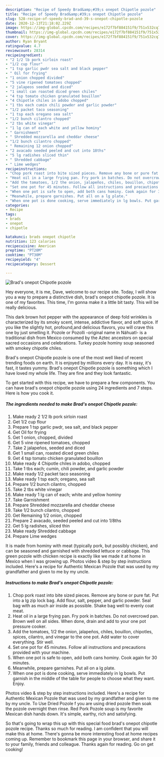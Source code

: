 ```yaml
---
description: "Recipe of Speedy Brad&amp;#39;s onepot Chipotle pozole"
title: "Recipe of Speedy Brad&amp;#39;s onepot Chipotle pozole"
slug: 528-recipe-of-speedy-brad-and-39-s-onepot-chipotle-pozole
date: 2020-12-13T21:18:02.229Z
image: https://img-global.cpcdn.com/recipes/e172f7bf884151f9/751x532cq70/brads-onepot-chipotle-pozole-recipe-main-photo.jpg
thumbnail: https://img-global.cpcdn.com/recipes/e172f7bf884151f9/751x532cq70/brads-onepot-chipotle-pozole-recipe-main-photo.jpg
cover: https://img-global.cpcdn.com/recipes/e172f7bf884151f9/751x532cq70/brads-onepot-chipotle-pozole-recipe-main-photo.jpg
author: Ryan Bryant
ratingvalue: 4.7
reviewcount: 28314
recipeingredient:
- "2 1/2 lb pork sirloin roast"
- "1/2 cup flour"
- "1 tsp garlic pwdr sea salt and black pepper"
- " Oil for frying"
- "1 onion chopped divided"
- "5 vine ripened tomatoes chopped"
- "2 jalapeos seeded and diced"
- "1 small can roasted diced green chiles"
- "4 tsp tomato chicken granulated bouillon"
- "4 Chipotle chiles in adobo chopped"
- "1 tbs each cumin chili powder and garlic powder"
- "1/2 packet taco seasoning"
- "1 tsp each oregano sea salt"
- "1/2 bunch cilantro chopped"
- "2 tbs white vinegar"
- "1 lg can of each white and yellow hominy"
- " Garnishment"
- " Shredded mozzarella and cheddar cheese"
- "1/2 bunch cilantro chopped"
- " Remaining 12 onion chopped"
- "2 avacado seeded peeled and cut into 18ths"
- "5 lg radishes sliced thin"
- " Shredded cabbage"
- " Lime wedges"
recipeinstructions:
- "Chop pork roast into bite sized pieces. Remove any bone or pure fat. Put into a lg zip lock bag. Add flour, salt, pepper, and garlic powder. Seal bag with as much air inside as possible. Shake bag well to evenly coat meat."
- "Heat oil in a large frying pan. Fry pork in batches. Do not overcrowd pan. Brown well on all sides. When done, drain and add to your one pot pressure cooker."
- "Add the tomatoes, 1/2 the onion, jalapeños, chiles, bouillon, chipotles, spices, cilantro, and vinegar to the one pot. Add water to cover everything. Stir well."
- "Set one pot for 45 minutes. Follow all instructions and precautions provided with your machine."
- "When one pot is safe to open, add both cans hominy. Cook again for 30 minutes."
- "Meanwhile, prepare garnishes. Put all on a lg plate."
- "When one pot is done cooking, serve immediately in lg bowls. Put garnish in the middle of the table for people to choose what they want. Enjoy."
categories:
- Recipe
tags:
- brads
- onepot
- chipotle

katakunci: brads onepot chipotle 
nutrition: 123 calories
recipecuisine: American
preptime: "PT20M"
cooktime: "PT30M"
recipeyield: "4"
recipecategory: Dessert

---
```



![Brad&#39;s onepot Chipotle pozole](https://img-global.cpcdn.com/recipes/e172f7bf884151f9/751x532cq70/brads-onepot-chipotle-pozole-recipe-main-photo.jpg)

Hey everyone, it is me, Dave, welcome to our recipe site. Today, I will show you a way to prepare a distinctive dish, brad&#39;s onepot chipotle pozole. It is one of my favorites. This time, I'm gonna make it a little bit tasty. This will be really delicious.

This dark brown hot pepper with the appearance of deep fold wrinkles is characterized by its smoky scent, intense, addictive flavor, and soft spice. If you like the slightly hot, profound,and delicious flavors, you will crave this one by just smelling it. Pozole or Pozolli -original name in Náhuatl- is a traditional dish from Mexico consumed by the Aztec ancestors on special sacred occasions and celebrations. Turkey pozole hominy soup seasoned with smokey chipotle chiles.

Brad&#39;s onepot Chipotle pozole is one of the most well liked of recent trending foods on earth. It is enjoyed by millions every day. It is easy, it's fast, it tastes yummy. Brad&#39;s onepot Chipotle pozole is something which I have loved my whole life. They are fine and they look fantastic.


To get started with this recipe, we have to prepare a few components. You can have brad&#39;s onepot chipotle pozole using 24 ingredients and 7 steps. Here is how you cook it.

<!--inarticleads1-->

##### The ingredients needed to make Brad&#39;s onepot Chipotle pozole:

1. Make ready 2 1/2 lb pork sirloin roast
1. Get 1/2 cup flour
1. Prepare 1 tsp garlic pwdr, sea salt, and black pepper
1. Get  Oil for frying
1. Get 1 onion, chopped, divided
1. Get 5 vine ripened tomatoes, chopped
1. Take 2 jalapeños, seeded and diced
1. Get 1 small can, roasted diced green chiles
1. Get 4 tsp tomato chicken granulated bouillon
1. Make ready 4 Chipotle chiles in adobo, chopped
1. Take 1 tbs each; cumin, chili powder, and garlic powder
1. Make ready 1/2 packet taco seasoning
1. Make ready 1 tsp each; oregano, sea salt
1. Prepare 1/2 bunch cilantro, chopped
1. Take 2 tbs white vinegar
1. Make ready 1 lg can of each; white and yellow hominy
1. Take  Garnishment
1. Prepare  Shredded mozzarella and cheddar cheese
1. Take 1/2 bunch cilantro, chopped
1. Get  Remaining 1/2 onion, chopped
1. Prepare 2 avacado, seeded peeled and cut into 1/8ths
1. Get 5 lg radishes, sliced thin
1. Make ready  Shredded cabbage
1. Prepare  Lime wedges


It is made from hominy with meat (typically pork, but possibly chicken), and can be seasoned and garnished with shredded lettuce or cabbage. This green pozole with chicken recipe is exactly like we made it at home in Mexico when I was growing up. Photos video &amp; step by step instructions included. Here&#39;s a recipe for Authentic Mexican Pozole that was used by my grandfather and given to me by my uncle. 

<!--inarticleads2-->

##### Instructions to make Brad&#39;s onepot Chipotle pozole:

1. Chop pork roast into bite sized pieces. Remove any bone or pure fat. Put into a lg zip lock bag. Add flour, salt, pepper, and garlic powder. Seal bag with as much air inside as possible. Shake bag well to evenly coat meat.
1. Heat oil in a large frying pan. Fry pork in batches. Do not overcrowd pan. Brown well on all sides. When done, drain and add to your one pot pressure cooker.
1. Add the tomatoes, 1/2 the onion, jalapeños, chiles, bouillon, chipotles, spices, cilantro, and vinegar to the one pot. Add water to cover everything. Stir well.
1. Set one pot for 45 minutes. Follow all instructions and precautions provided with your machine.
1. When one pot is safe to open, add both cans hominy. Cook again for 30 minutes.
1. Meanwhile, prepare garnishes. Put all on a lg plate.
1. When one pot is done cooking, serve immediately in lg bowls. Put garnish in the middle of the table for people to choose what they want. Enjoy.


Photos video &amp; step by step instructions included. Here&#39;s a recipe for Authentic Mexican Pozole that was used by my grandfather and given to me by my uncle. To Use Dried Pozole f you are using dried pozole then soak the pozole overnight then rinse. Red Pork Pozole soup is my favorite Mexican dish hands down. It&#39;s simple, earthy, rich and satisfying. 

So that's going to wrap this up with this special food brad&#39;s onepot chipotle pozole recipe. Thanks so much for reading. I am confident that you will make this at home. There's gonna be more interesting food at home recipes coming up. Remember to bookmark this page in your browser, and share it to your family, friends and colleague. Thanks again for reading. Go on get cooking!
